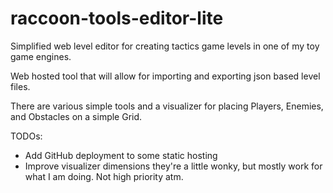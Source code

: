 # raccoon-tools-editor-lite
Simplified web level editor for creating tactics game levels in one of my toy game engines.

Web hosted tool that will allow for importing and exporting json based level files.

There are various simple tools and a visualizer for placing Players, Enemies, and Obstacles on a simple Grid.

TODOs:
- Add GitHub deployment to some static hosting
- Improve visualizer dimensions they're a little wonky, but mostly work for what I am doing. Not high priority atm.
